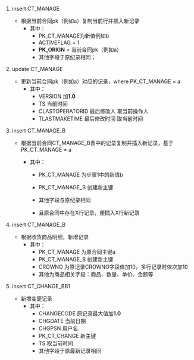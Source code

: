 1. insert CT_MANAGE 
   - 根据当前合同pk（例如a）复制当前行并插入新记录
     - 其中：
       - PK_CT_MANAGE为新值例如b
       - ACTIVEFLAG = 1
       - **PK_ORIGN** = 当前合同pk（例如a）
       - 其他字段于原纪录相同；

2. update CT_MANAGE 
   - 更新当前合同pk（例如a）对应的记录，where PK_CT_MANAGE = a
   	 - 其中：
   	   - VERSION 加**1.0**
   	   - TS 当前时间
   	   - CLASTOPERATORID 最后修改人 取当前操作人
   	   - TLASTMAKETIME 最后修改时间 取当前时间

3. insert CT_MANAGE_B

   - 根据当前合同CT_MANAGE_B表中的记录复制并插入新记录，基于PK_CT_MANAGE = a

     - 其中：

       - PK_CT_MANAGE 为步骤1中的新值b

       - PK_CT_MANAGE_B 创建新主键

       - 其他字段与原纪录相同

       - 且原合同中存在X行记录，便插入X行新记录

4. insert CT_MANAGE_B

   - 根据收货商品明细，新增记录
     - 其中：
       - PK_CT_MANAGE 为原合同主键a
       - PK_CT_MANAGE_B 创建新主键
       - CROWNO 为原记录CROWNO字段值加10，多行记录时依次加10
       - 其他为商品相关字段：商品、数量、单价、金额等

5. insert CT_CHANGE_BB1

   - 新增变更记录
     - 其中：
       - CHANGECODE 原记录最大值加**1.0**
       - CHGDATE 当前日期
       - CHGPSN 用户名
       - PK_CT_CHANGE 新主键
       - TS 取当前时间
       - 其他字段于原最新记录相同
